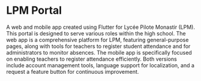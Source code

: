 # LPM Portal

A web and mobile app created using Flutter for Lycée Pilote Monastir (LPM). This portal is designed to serve various roles within the high school. The web app is a comprehensive platform for LPM, featuring general-purpose pages, along with tools for teachers to register student attendance and for administrators to monitor absences. The mobile app is specifically focused on enabling teachers to register attendance efficiently. Both versions include account management tools, language support for localization, and a request a feature button for continuous improvement.
